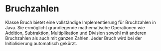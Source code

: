 # Bruchzahlen
Klasse Bruch bietet eine vollständige Implementierung für Bruchzahlen in Java.
Sie ermöglicht grundlegende mathematische Operationen wie Addition, Subtraktion,
Multiplikation und Division sowohl mit anderen Bruchzahlen als auch mit ganzen Zahlen. 
Jeder Bruch wird bei der Initialisierung automatisch gekürzt.
